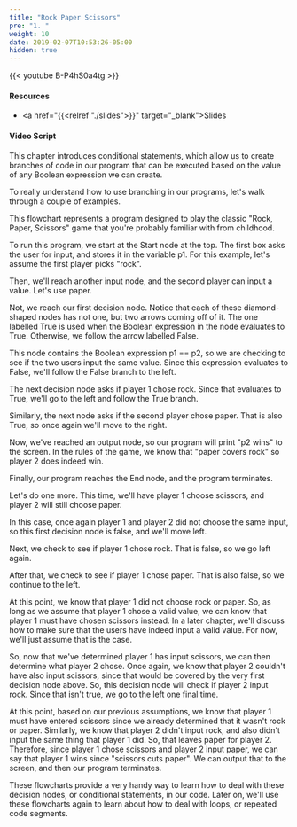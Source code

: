 ```yaml
---
title: "Rock Paper Scissors"
pre: "1. "
weight: 10
date: 2019-02-07T10:53:26-05:00
hidden: true
---
```


{{< youtube B-P4hS0a4tg >}}

#### Resources

* <a href="{{<relref "./slides">}}" target="_blank">Slides</a>

#### Video Script

This chapter introduces conditional statements, which allow us to create branches of code in our program that can be executed based on the value of any Boolean expression we can create.

To really understand how to use branching in our programs, let's walk through a couple of examples.

This flowchart represents a program designed to play the classic "Rock, Paper, Scissors" game that you're probably familiar with from childhood.

To run this program, we start at the Start node at the top. The first box asks the user for input, and stores it in the variable p1. For this example, let's assume the first player picks "rock".

Then, we'll reach another input node, and the second player can input a value. Let's use paper.

Not, we reach our first decision node. Notice that each of these diamond-shaped nodes has not one, but two arrows coming off of it. The one labelled True is used when the Boolean expression in the node evaluates to True. Otherwise, we follow the arrow labelled False.

This node contains the Boolean expression p1 == p2, so we are checking to see if the two users input the same value. Since this expression evaluates to False, we'll follow the False branch to the left.

The next decision node asks if player 1 chose rock. Since that evaluates to True, we'll go to the left and follow the True branch.

Similarly, the next node asks if the second player chose paper. That is also True, so once again we'll move to the right.

Now, we've reached an output node, so our program will print "p2 wins" to the screen. In the rules of the game, we know that "paper covers rock" so player 2 does indeed win.

Finally, our program reaches the End node, and the program terminates.

Let's do one more. This time, we'll have player 1 choose scissors, and player 2 will still choose paper.

In this case, once again player 1 and player 2 did not choose the same input, so this first decision node is false, and we'll move left.

Next, we check to see if player 1 chose rock. That is false, so we go left again.

After that, we check to see if player 1 chose paper. That is also false, so we continue to the left.

At this point, we know that player 1 did not choose rock or paper. So, as long as we assume that player 1 chose a valid value, we can know that player 1 must have chosen scissors instead. In a later chapter, we'll discuss how to make sure that the users have indeed input a valid value. For now, we'll just assume that is the case.

So, now that we've determined player 1 has input scissors, we can then determine what player 2 chose. Once again, we know that player 2 couldn't have also input scissors, since that would be covered by the very first decision node above. So, this decision node will check if player 2 input rock. Since that isn't true, we go to the left one final time.

At this point, based on our previous assumptions, we know that player 1 must have entered scissors since we already determined that it wasn't rock or paper. Similarly, we know that player 2 didn't input rock, and also didn't input the same thing that player 1 did. So, that leaves paper for player 2. Therefore, since player 1 chose scissors and player 2 input paper, we can say that player 1 wins since "scissors cuts paper". We can output that to the screen, and then our program terminates.

These flowcharts provide a very handy way to learn how to deal with these decision nodes, or conditional statements, in our code. Later on, we'll use these flowcharts again to learn about how to deal with loops, or repeated code segments.
